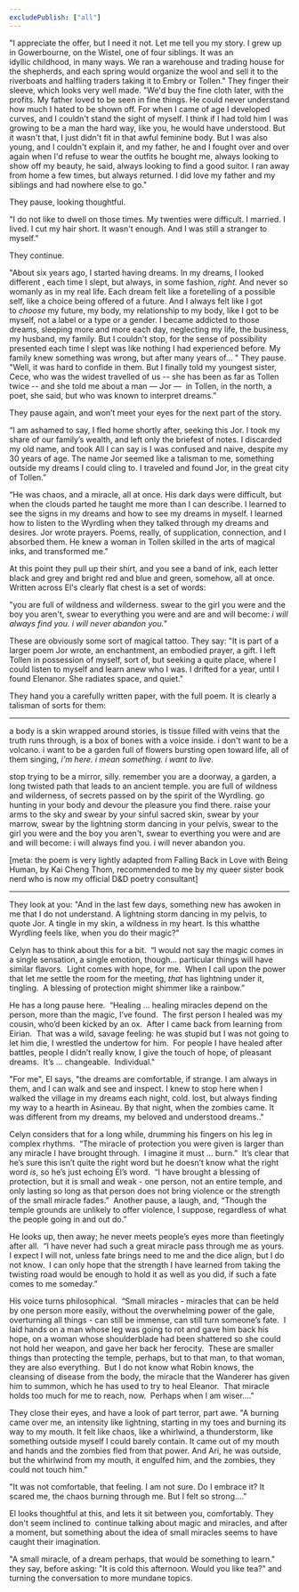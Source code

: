 ```yaml
---
excludePublish: ["all"]
---
```


"I appreciate the offer, but I need it not. Let me tell you my story. I grew up in Gowerbourne, on the Wistel, one of four siblings. It was an idyllic childhood, in many ways. We ran a warehouse and trading house for the shepherds, and each spring would organize the wool and sell it to the riverboats and halfling traders taking it to Embry or Tollen." They finger their sleeve, which looks very well made. "We'd buy the fine cloth later, with the profits. My father loved to be seen in fine things. He could never understand how much I hated to be shown off. For when I came of age I developed curves, and I couldn't stand the sight of myself. I think if I had told him I was growing to be a man the hard way, like you, he would have understood. But it wasn't that, I just didn't fit in that awful feminine body. But I was also young, and I couldn't explain it, and my father, he and I fought over and over again when I'd refuse to wear the outfits he bought me, always looking to show off my beauty, he said, always looking to find a good suitor. I ran away from home a few times, but always returned. I did love my father and my siblings and had nowhere else to go."

  

They pause, looking thoughtful.  

  

"I do not like to dwell on those times. My twenties were difficult. I married. I lived. I cut my hair short. It wasn't enough. And I was still a stranger to myself."

  

They continue. 

  

"About six years ago, I started having dreams. In my dreams, I looked different , each time I slept, but always, in some fashion, _right._ And never so womanly as in my real life. Each dream felt like a foretelling of a possible self, like a choice being offered of a future. And I always felt like I got to _choose_ my future, my body, my relationship to my body, like I got to be myself, not a label or a type or a gender. I became addicted to those dreams, sleeping more and more each day, neglecting my life, the business, my husband, my family. But I couldn't stop, for the sense of possibility presented each time I slept was like nothing I had experienced before. My family knew something was wrong, but after many years of... " They pause. "Well, it was hard to confide in them. But I finally told my youngest sister, Cece, who was the widest travelled of us -- she has been as far as Tollen twice -- and she told me about a man — Jor —  in Tollen, in the north, a poet, she said, but who was known to interpret dreams.”

  

They pause again, and won’t meet your eyes for the next part of the story. 

  

“I am ashamed to say, I fled home shortly after, seeking this Jor. I took my share of our family’s wealth, and left only the briefest of notes. I discarded my old name, and took All I can say is I was confused and naive, despite my 30 years of age. The name Jor seemed like a talisman to me, something outside my dreams I could cling to. I traveled and found Jor, in the great city of Tollen.”

  

“He was chaos, and a miracle, all at once. His dark days were difficult, but when the clouds parted he taught me more than I can describe. I learned to see the signs in my dreams and how to see my dreams in myself. I learned how to listen to the Wyrdling when they talked through my dreams and desires. Jor wrote prayers. Poems, really, of supplication, connection, and I absorbed them. He knew a woman in Tollen skilled in the arts of magical inks, and transformed me."

  

At this point they pull up their shirt, and you see a band of ink, each letter black and grey and bright red and blue and green, somehow, all at once. Written across El's clearly flat chest is a set of words:

  

"you are full of wildness and wilderness. swear to the girl you were and the boy you aren't, swear to everything you were and are and will become: _i will always find you. i will never abandon you."_

These are obviously some sort of magical tattoo. They say: "It is part of a larger poem Jor wrote, an enchantment, an embodied prayer, a gift. I left Tollen in possession of myself, sort of, but seeking a quite place, where I could listen to myself and learn anew who I was. I drifted for a year, until I found Elenanor. She radiates space, and quiet."   

  

They hand you a carefully written paper, with the full poem. It is clearly a talisman of sorts for them:

  

-----

a body is a skin wrapped around stories, is tissue filled with veins that the truth runs through, is a box of bones with a voice inside. i don't want to be a volcano. i want to be a garden full of flowers bursting open toward life, all of them singing, _i'm here. i mean something. i want to live._  

  

stop trying to be a mirror, silly. remember you are a doorway, a garden, a long twisted path that leads to an ancient temple. you are full of wildness and wilderness, of secrets passed on by the spirit of the Wyrdling. go hunting in your body and devour the pleasure you find there. raise your arms to the sky and swear by your sinful sacred skin, swear by your marrow, swear by the lightning storm dancing in your pelvis, swear to the girl you were and the boy you aren't, swear to everthing you were and are and will become: i will always find you. i will never abandon you.

  

[meta: the poem is very lightly adapted from Falling Back in Love with Being Human, by Kai Cheng Thom, recommended to me by my queer sister book nerd who is now my official D&D poetry consultant]

------

  

They look at you: "And in the last few days, something new has awoken in me that I do not understand. A lightning storm dancing in my pelvis, to quote Jor. A tingle in my skin, a wildness in my heart. Is this whatthe Wyrdling feels like, when you do their magic?"

Celyn has to think about this for a bit.  “I would not say the magic comes in a single sensation, a single emotion, though… particular things will have similar flavors.  Light comes with hope, for me.  When I call upon the power that let me settle the room for the meeting, *that* has lightning under it, tingling.  A blessing of protection might shimmer like a rainbow.”  
  
He has a long pause here.  “Healing … healing miracles depend on the person, more than the magic, I’ve found.  The first person I healed was my cousin, who’d been kicked by an ox.  After I came back from learning from Eirian.  That was a wild, savage feeling: he was stupid but I was not going to let him die, I wrestled the undertow for him.  For people I have healed after battles, people I didn’t really know, I give the touch of hope, of pleasant dreams.  It’s … changeable.  Individual."

"For me", El says, "the dreams are comfortable, if strange. I am always in them, and I can walk and see and inspect. I knew to stop here when I walked the village in my dreams each night, cold. lost, but always finding my way to a hearth in Asineau. By that night, when the zombies came. It was different from my dreams, my beloved and understood dreams.."

Celyn considers that for a long while, drumming his fingers on his leg in complex rhythms.  “The miracle of protection you were given is larger than any miracle I have brought through.  I imagine it must … burn.”  It’s clear that he’s sure this isn’t quite the right word but he doesn’t know what the right word _is_, so he’s just echoing El’s word.  “I have brought a blessing of protection, but it is small and weak - one person, not an entire temple, and only lasting so long as that person does not bring violence or the strength of the small miracle fades.”  Another pause, a laugh, and, “Though the temple grounds are unlikely to offer violence, I suppose, regardless of what the people going in and out do.”  
  
He looks up, then away; he never meets people’s eyes more than fleetingly after all.  “I have never had such a great miracle pass through me as yours.  I expect I will not, unless fate brings need to me and the dice align, but I do not know.  I can only hope that the strength I have learned from taking the twisting road would be enough to hold it as well as you did, if such a fate comes to me someday.”  
  
His voice turns philosophical.  “Small miracles - miracles that can be held by one person more easily, without the overwhelming power of the gale, overturning all things - can still be immense, can still turn someone’s fate.  I laid hands on a man whose leg was going to rot and gave him back his hope, on a woman whose shoulderblade had been shattered so she could not hold her weapon, and gave her back her ferocity.  These are smaller things than protecting the temple, perhaps, but to that man, to that woman, they are also everything.  But I do not know what Robin knows, the cleansing of disease from the body, the miracle that the Wanderer has given him to summon, which he has used to try to heal Eleanor.  That miracle holds too much for me to reach, now.  Perhaps when I am wiser…."
  

They close their eyes, and have a look of part terror, part awe. "A burning came over me, an intensity like lightning, starting in my toes and burning its way to my mouth. It felt like chaos, like a whirlwind, a thunderstorm, like something outside myself I could barely contain. It came out of my mouth and hands and the zombies fled from that power. And Ari, he was outside, but the whirlwind from my mouth, it engulfed him, and the zombies, they could not touch him."  

"It was not comfortable, that feeling. I am not sure. Do I embrace it? It scared me, the chaos burning through me. But I felt so strong...."

El looks thoughtful at this, and lets it sit between you, comfortably. They don't seem inclined to  continue talking about magic and miracles, and after a moment, but something about the idea of small miracles seems to have caught their imagination.

  

"A small miracle, of a dream perhaps, that would be something to learn." they say, before asking: "It is cold this afternoon. Would you like tea?" and turning the conversation to more mundane topics.